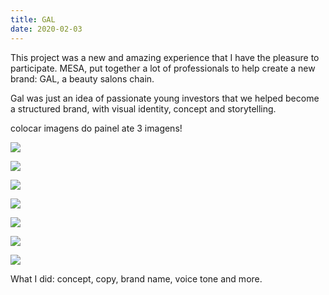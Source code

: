 ```yaml
---
title: GAL
date: 2020-02-03
---
```

<div class="post-container">
  <div class="text-idea">
This project was a new and amazing experience that I have the pleasure to participate. MESA, put together a lot of professionals to help create a new brand: GAL, a beauty salons chain. 

Gal was just an idea of passionate young investors that we helped become a structured brand, with visual identity, concept and storytelling. 

  </div>
  <div class="img-idea">
    colocar imagens do painel
    ate 3 imagens!
  </div>
</div>

![](https://ucarecdn.com/4eee62d5-06b3-4ef4-9c40-913e09691edc/)

![](https://ucarecdn.com/a870ca5e-efd4-46db-bb6e-bf9da2c43f0a/)

![](https://ucarecdn.com/e91c010f-fdbe-4b64-a10c-1ca9e7b4fdde/)

 <div class="img-idea">

![](https://ucarecdn.com/8907cdab-3838-4562-81ef-d24164e4f3dd/)

![](https://ucarecdn.com/4d306861-2b48-4bb4-b5c5-6e22e6694776/)

![](https://ucarecdn.com/2aa9eaa4-1e32-41ea-9885-83b9168e0c3c/)

  </div>

![](https://ucarecdn.com/16d1c89c-8b9b-414e-9675-02fd5e46b7ba/)

What I did: concept, copy, brand name, voice tone and more.